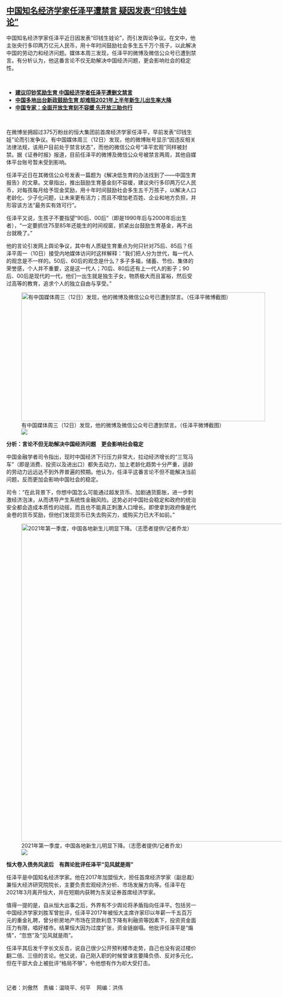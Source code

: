 <!--1642099200000-->
[中国知名经济学家任泽平遭禁言   疑因发表“印钱生娃论”](https://www.rfa.org/mandarin/yataibaodao/renquanfazhi/ac-01132022132008.html)
------

<p></p><p>中国知名经济学家任泽平近日因发表<span>“</span>印钱生娃论”，而引发舆论争议。在文中，他主张央行多印两<span></span>万亿元人民币，用十<span></span>年时间鼓励社会多生五<span></span>千万个孩子，以此解决中国的劳动力和经济问题。媒体本周三发现，任泽平的微博及微信公众号已遭到禁言。有分析认为，他这番言论不仅无助解决中国经济问题，更会影响社会的稳定性。</p><p><br/></p><ul><li><a href="https://www.rfa.org/mandarin/Xinwen/6-01122022142555.html"><strong>建议印钞奖励生育 中国经济学者任泽平遭删文禁言</strong></a><strong><a href="https://www.rfa.org/mandarin/Xinwen/wul0817b-08172021031613.html"></a></strong></li><li><strong><a href="https://www.rfa.org/mandarin/yataibaodao/huanjing/ql1-08052021044745.html">中国多地出台新政鼓励生育 却难阻2021年上半年新生儿出生率大降</a></strong></li><li><strong><a href="https://www.rfa.org/mandarin/Xinwen/4-05112021112338.html">中国专家：全面开放生育刻不容缓 先开放三胎也行</a></strong></li></ul><p><br/></p><p>在微博坐拥超过<span>375</span>万粉丝的恒大集团前首席经济学家任泽平，早前发表<span>“</span>印钱生娃<span>”</span>论而引发争议。有中国媒体周三（<span>12</span>日）发现，他的微博账号显示<span>“</span>因违反相关法律法规，该用户目前处于禁言状态<span>”</span>，而他的微信公众号<span>“</span>泽平宏观<span>”</span>同样被封禁。据《证券时报》报道，目前任泽平的微博及微信公众号被禁言两周，其他自媒体平台账号暂未受到影响。</p><p>任泽平近日在其微信公众号发表一篇题为《解决低生育的办法找到了<span>——</span>中国生育报告》的文章。文章指出，推出鼓励生育基金刻不容缓，建议央行多印两<span></span>万亿人民币，对每孩每月给予现金奖励，用十<span></span>年时间鼓励社会多生五<span></span>千万孩子，以解决人口老龄化、少子化问题，让未来更有活力；而且不增加老百姓、企业和地方负担，并形容该方法<span>“</span>最务实有效可行<span>”</span>。</p><p>任泽平又说，生孩子不要指望<span>“90</span>后、<span>00</span>后<span>”</span>（即是<span>1990</span>年后与<span>2000</span>年后出生者），<span>“</span>一定要抓住<span>75</span>至<span>85</span>年还能生的时间视窗，抓紧出台鼓励生育基金，再不出台就晚了。<span>”</span></p><p>他的言论引发网上舆论争议，其中有人质疑生育重点为何只针对<span>75</span>后、<span>85</span>后？任泽平周一（<span>10</span>日）接受内地媒体访问时这样解释：<span>“</span>我们把人分为世代，每一代人的观念是不一样的。<span>50</span>后、<span>60</span>后的观念是什么？多子多福，储蓄、节俭、集体的荣誉感，个人并不重要，这是这一代人；<span>70</span>后、<span>80</span>后还有上一代人的影子；<span>90</span>后、<span>00</span>后是现代的一代，他们一出生就是独生子女，物质极大而且富裕，然后受过高等的教育，追求个人的独立自由与享受。<span>”</span></p><p><span><figure class="image-richtext image-inline captioned" style="width:647px;"><img alt="有中国媒体周三（12日）发现，他的微博及微信公众号已遭到禁言。（任泽平微博截图）" height="342" src="https://www.rfa.org/mandarin/yataibaodao/renquanfazhi/ac-01132022132008.html/m0113ac1.jpg/@@images/af00ed37-b413-4300-b60b-ede1f8f77f9a.jpeg" title="M0113AC1.JPG" width="647"/><figcaption class="image-caption">有中国媒体周三（12日）发现，他的微博及微信公众号已遭到禁言。（任泽平微博截图）</figcaption><small></small><div id="zoomattribute"><a data-caption="有中国媒体周三（12日）发现，他的微博及微信公众号已遭到禁言。（任泽平微博截图）" data-fancybox="" href="https://www.rfa.org/mandarin/yataibaodao/renquanfazhi/ac-01132022132008.html/m0113ac1.jpg" id="single_image" title="有中国媒体周三（12日）发现，他的微博及微信公众号已遭到禁言。（任泽平微博截图）"><img src="/++plone++rfa-resources/img/icon-zoom.png"/></a></div></figure></span></p><p><strong>分析：言论不但无助解决中国经济问题　更会影响社会稳定</strong></p><p>中国金融学者司令指出，现时中国经济下行压力非常大，拉动经济增长的<span>“</span>三驾马车<span>”</span>（即是消费、投资以及进出口）都失去动力，加上老龄化趋势十分严重，适龄的劳动力远远达不到外界普遍的预期。他认为，任泽平这番言论不但不能解决当前问题，反而更加会影响中国社会的稳定。</p><p>司令：<span>“</span>在此背景下，你想中国怎么可能通过超发货币、加剧通货膨胀，进一步刺激经济泡沫，从而诱导产生系统性金融风险。这势必对中国社会稳定和政府的统治安全都会造成本质性的动摇，而且也不能真正刺激人口增长。即使拿到政府像是代金卷的货币奖励，但他们发现货币已失去购买力，或购买力已大不如前。<span>”</span></p><p><span><figure class="image-richtext image-inline captioned" style="width:1500px;"><img alt="2021年第一季度，中国各地新生儿明显下降。（志愿者提供/记者乔龙）" height="844" src="https://www.rfa.org/mandarin/yataibaodao/renquanfazhi/ac-01132022132008.html/ac0113a.jpg/@@images/ce37efb8-7a29-4658-b759-b53897703c82.jpeg" title="ac0113a.jpg" width="1500"/><figcaption class="image-caption">2021年第一季度，中国各地新生儿明显下降。（志愿者提供/记者乔龙）</figcaption><small></small><div id="zoomattribute"><a data-caption="2021年第一季度，中国各地新生儿明显下降。（志愿者提供/记者乔龙）" data-fancybox="" href="https://www.rfa.org/mandarin/yataibaodao/renquanfazhi/ac-01132022132008.html/ac0113a.jpg" id="single_image" title="2021年第一季度，中国各地新生儿明显下降。（志愿者提供/记者乔龙）"><img src="/++plone++rfa-resources/img/icon-zoom.png"/></a></div></figure></span></p><p><strong>恒大卷入债务风波后　有舆论批评任泽平“见风就是雨”</strong></p><p>任泽平是中国知名经济学家。他在<span>2017</span>年加盟恒大，担任首席经济学家（副总裁）兼恒大经济研究院院长，主要负责宏观经济分析、市场发展方向等。任泽平在<span>2021</span>年<span>3</span>月离开恒大，并在短期内获聘为东吴证券首席经济学家。</p><p>值得一提的是，自从恒大出事之后，外界有不少舆论将矛盾指向任泽平。包括另一中国经济学家刘胜军曾批评，任泽平<span>2017</span>年被恒大主席许家印以年薪一千五百万元的重金礼聘，曾分析房地产市场在贷款利息下降有利融资等因素下，投资资金面压力有限，唱好楼市。结果恒大因为过度扩张，资金链崩塌。他批评任泽平是<span>“</span>煽情<span>”，“</span>忽悠<span>”</span>及<span>“</span>见风就是雨<span>”</span>。</p><p>任泽平其后发千字长文反击，说自己很少公开预判楼市走势，自己也没有说过楼价翻二倍、三倍的言论。他又说，自己刚入职的时候曾谏言要降负债、反对多元化，但在干部大会上被批评<span>“</span>格局不够<span>”</span>，令他想有作为却大受打击。</p><p><br/></p><p>记者：刘傲然　责编：<span></span>温晓平、何平    网编：洪伟</p>
